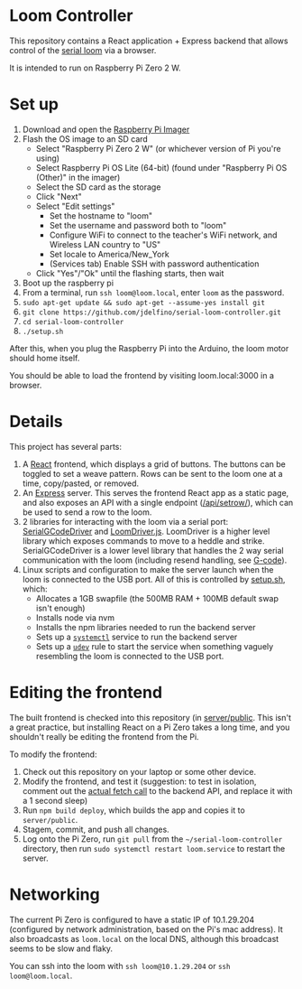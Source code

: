 # Loom Controller

This repository contains a React application + Express backend that allows control of 
the [serial loom](https://dl.acm.org/doi/10.1145/3411764.3445750) via a browser.

It is intended to run on Raspberry Pi Zero 2 W. 

# Set up

1. Download and open the [Raspberry Pi Imager](https://www.raspberrypi.com/software/)
1. Flash the OS image to an SD card
   * Select "Raspberry Pi Zero 2 W" (or whichever version of Pi you're using)
   * Select Raspberry Pi OS Lite (64-bit) (found under "Raspberry Pi OS (Other)" in the imager)
   * Select the SD card as the storage
   * Click "Next"
   * Select "Edit settings"
      * Set the hostname to "loom"
      * Set the username and password both to "loom"
      * Configure WiFi to connect to the teacher's WiFi network, and Wireless LAN country to "US"
      * Set locale to America/New_York
      * (Services tab) Enable SSH with password authentication
   * Click "Yes"/"Ok" until the flashing starts, then wait 
1. Boot up the raspberry pi
1. From a terminal, run `ssh loom@loom.local`, enter `loom` as the password.
1. `sudo apt-get update && sudo apt-get --assume-yes install git`
1. `git clone https://github.com/jdelfino/serial-loom-controller.git`
1. `cd serial-loom-controller`
1. `./setup.sh`

After this, when you plug the Raspberry Pi into the Arduino, the loom motor should home itself.

You should be able to load the frontend by visiting loom.local:3000 in a browser.


# Details

This project has several parts:
1. A [React](https://react.dev/) frontend, which displays a grid of buttons. The buttons can be toggled to set a weave pattern. Rows can be sent to the loom one at a time, copy/pasted, or removed.
1. An [Express](https://expressjs.com/) server. This serves the frontend React app as a static page, and also exposes an API with a single endpoint ([/api/setrow/](https://github.com/jdelfino/serial-loom-controller/blob/main/server/index.js#L23)), which can be used to send a row to the loom.
1. 2 libraries for interacting with the loom via a serial port: [SerialGCodeDriver](https://github.com/jdelfino/serial-loom-controller/blob/main/server/SerialGCodeDriver.js) and [LoomDriver.js](https://github.com/jdelfino/serial-loom-controller/blob/main/server/LoomDriver.js). LoomDriver is a higher level library which exposes commands to move to a heddle and strike. SerialGCodeDriver is a lower level library that handles the 2 way serial communication with the loom (including resend handling, see [G-code](https://reprap.org/wiki/G-code#Replies_from_the_RepRap_machine_to_the_host_computer)).
1. Linux scripts and configuration to make the server launch when the loom is connected to the USB port. All of this is controlled by [setup.sh](https://github.com/jdelfino/serial-loom-controller/blob/main/setup.sh), which:
   * Allocates a 1GB swapfile (the 500MB RAM + 100MB default swap isn't enough)
   * Installs node via nvm
   * Installs the npm libraries needed to run the backend server
   * Sets up a [`systemctl`](https://www.digitalocean.com/community/tutorials/how-to-use-systemctl-to-manage-systemd-services-and-units) service to run the backend server
   * Sets up a [`udev`](https://opensource.com/article/18/11/udev) rule to start the service when something vaguely resembling the loom is connected to the USB port.

# Editing the frontend

The built frontend is checked into this repository (in [server/public](https://github.com/jdelfino/serial-loom-controller/tree/main/server/public). This isn't a great practice, but installing React on a Pi Zero takes a long time, and you shouldn't really be editing the frontend from the Pi.

To modify the frontend:
1. Check out this repository on your laptop or some other device.
2. Modify the frontend, and test it (suggestion: to test in isolation, comment out the [actual fetch call](https://github.com/jdelfino/serial-loom-controller/blob/main/loomapp/src/App.js#L14) to the backend API, and replace it with a 1 second sleep)
3. Run `npm build deploy`, which builds the app and copies it to `server/public`.
4. Stagem, commit, and push all changes.
5. Log onto the Pi Zero, run `git pull` from the `~/serial-loom-controller` directory, then run `sudo systemctl restart loom.service` to restart the server.

# Networking

The current Pi Zero is configured to have a static IP of 10.1.29.204 (configured by network administration, based on the Pi's mac address). It also broadcasts as `loom.local` on the local DNS, although this broadcast seems to be slow and flaky.

You can ssh into the loom with `ssh loom@10.1.29.204` or `ssh loom@loom.local`.
